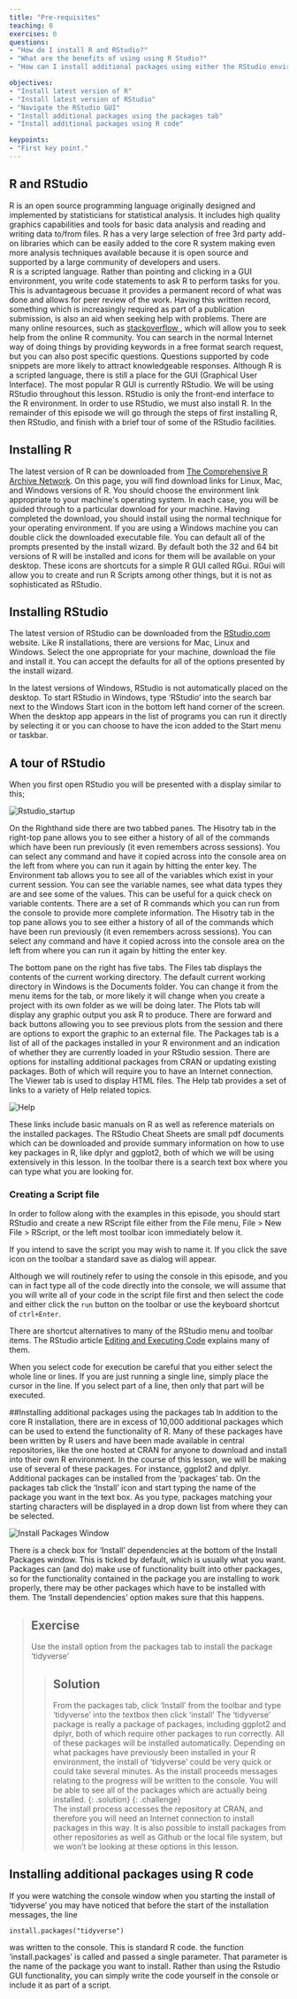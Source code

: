 ```yaml
---
title: "Pre-requisites"
teaching: 0
exercises: 0
questions:
- "How do I install R and RStudio?"
- "What are the benefits of using using R Studio?"
- "How can I install additional packages using either the RStudio environment or simple R code"

objectives:
- "Install latest version of R" 
- "Install latest version of RStudio" 
- "Navigate the RStudio GUI"
- "Install additional packages using the packages tab"
- "Install additional packages using R code" 

keypoints:
- "First key point."
---
```


## R and RStudio

R is an open source programming language originally designed and implemented by statisticians for statistical analysis. It includes high quality graphics capabilities and tools for basic data analysis and reading and writing data to/from files.
R has a very large selection of free 3rd party add-on libraries which can be easily added to the core R system making even more analysis techniques available because it is open source and supported by a large community of developers and users.  
R is a scripted language. Rather than pointing and clicking in a GUI environment, you write code statements to ask R to perform tasks for you. This is advantageous becuase it provides a permanent record of what was done and allows for peer review of the work.
Having this written record, something which is increasingly required as part of a publication submission, is also an aid when seeking help with problems. 
There are many online resources, such as [stackoverflow ]( https://stackoverflow.com/questions/tagged/r),  which will allow you to seek help from the online R community. You can search in the normal Internet way of doing things by providing keywords in a free format search request, but you can also post specific questions. Questions supported by code snippets are more likely to attract knowledgeable responses.
Although R is a scripted language, there is still a place for the GUI (Graphical User Interface). The most popular R GUI is currently RStudio. We will be using RStudio throughout this lesson. RStudio is only the front-end interface to the R environment. In order to use RStudio, we must also install R.
In the remainder of this episode we will go through the steps of first installing R, then RStudio, and finish with a brief tour of some of the RStudio facilities.

## Installing R
The latest version of R can be downloaded from [The Comprehensive R Archive Network]( https://cran.r-project.org/). On this page, you will find download links for Linux, Mac, and Windows versions of R. You should choose the environment link appropriate to your machine's operating system. In each case, you will be guided through to a particular download for your machine. 
Having completed the download, you should install using the normal technique for your operating environment. If you are using a Windows machine you can double click the downloaded executable file.  You can default all of the prompts presented by the install wizard. By default both the 32 and 64 bit versions of R will be installed and icons for them will be available on your desktop.
These icons are shortcuts for a simple R GUI called RGui. RGui will allow you to create and run R Scripts among other things, but it is not as sophisticated as RStudio. 
## Installing RStudio
The latest version of RStudio can be downloaded from the [RStudio.com]( https://www.rstudio.com/) website.
Like R installations, there are versions for Mac, Linux and Windows. Select the one appropriate for your machine, download the file and install it. You can accept the defaults for all of the options presented by the install wizard.

In the latest versions of Windows, RStudio is not automatically placed on the desktop. To start RStudio in Windows, type ‘RStudio’ into the search bar next to the Windows Start icon in the bottom left hand corner of the screen. When the desktop app appears in the list of programs you can run it directly by selecting it or you can choose to have the icon added to the Start menu or taskbar. 

## A tour of RStudio
When you first open RStudio you will be presented with a display similar to this;

![Rstudio_startup](../fig/R_00_Rstudio_01.png)

On the Righthand side there are two tabbed panes. The Hisotry tab in the right-top pane allows you to see either a history of all of the commands which have been run previously (it even remembers across sessions).  You can select any command and have it copied across into the console area on the left from where you can run it again by hitting the enter key. The Environment tab allows you to see all of the variables which exist in your current session. You can see the variable names, see what data types they are and see some of the values.  This can be useful for a quick check on variable contents. There are a set of R commands which you can run from the console to provide more complete information. The Hisotry tab in the top pane allows you to see either a history of all of the commands which have been run previously (it even remembers across sessions).  You can select any command and have it copied across into the console area on the left from where you can run it again by hitting the enter key. 

The bottom pane on the right has five tabs. 
The Files tab displays the contents of the current working directory. The default current working directory in Windows is the Documents folder.  You can change it from the menu items for the tab, or more likely it will change when you create a project with its own folder as we will be doing later. 
The Plots tab will display any graphic output you ask R to produce. There are forward and back buttons allowing you to see previous plots from the session and there are options to export the graphic to an external file.
The Packages tab is a list of all of the packages installed in your R environment and an indication of whether they are currently loaded in your RStudio session. There are options for installing additional packages from CRAN or updating existing packages. Both of which will require you to have an Internet connection.
The Viewer tab is used to display HTML files.
The Help tab provides a set of links to a variety of Help related topics. 

![Help](../fig/R_00_Rstudio_02.png)

These links include basic manuals on R  as well as reference materials on the installed packages. The RStudio Cheat Sheets are small pdf documents which can be downloaded and provide summary information on how to use key packages in R, like dplyr and ggplot2, both of which we will be using extensively in this lesson.
In the toolbar there is a search text box where you can type what you are looking for.
### Creating a Script file
In order to follow along with the examples in this episode, you should start RStudio and create a new RScript file either from the File menu, File > New File > RScript, or the left most toolbar icon immediately below it.

If you intend to save the script you may wish to name it. If you click the save icon on the toolbar a standard save as dialog will appear.

Although we will routinely refer to using the console in this episode, and you can in fact type all of the code directly into the console, we will assume that you will write all of your code in the script file first and then select the code and either click the `run` button on the toolbar or use the keyboard shortcut of `ctrl+Enter`.

There are shortcut alternatives to many of the RStudio menu and toolbar items. The RStudio article [Editing and Executing Code](https://support.rstudio.com/hc/en-us/articles/200484448-Editing-and-Executing-Code) explains many of them.

When you select code for execution be careful that you either select the whole line or lines. If you are just running a single line, simply place the cursor in the line. If you select part of a line, then only that part will be executed.

##Installing additional packages using the packages tab
In addition to the core R installation, there are in excess of 10,000 additional packages which can be used to extend the functionality of R. Many of these packages have been written by R users and have been made available in central repositories, like the one hosted at CRAN for anyone to download and install into their own R environment. In the course of this lesson, we will be making use of several of these packages.  For instance, ggplot2 and dplyr. 
Additional packages can be installed from the ‘packages’ tab.
On the packages tab click the ‘Install’ icon and start typing the name of the package you want in the text box. As you type, packages matching your starting characters will be displayed in a drop down list from where they can be selected.

![Install Packages Window](../fig/R_00_Rstudio_03.png)

There is a check box for ‘Install’ dependencies at the bottom of the Install Packages window. This is ticked by default, which is usually what you want. Packages can (and do) make use of functionality built into other packages, so for the functionality contained in the package you are installing to work properly, there may be other packages which have to be installed with them. The ‘Install dependencies’ option makes sure that this happens.

> ## Exercise
> Use the install option from the packages tab to install the package ‘tidyverse’
> 
> 
> > ## Solution
> > From the packages tab, click ‘Install’ from the toolbar and type ‘tidyverse’ into the textbox then click ‘install’
> > The ‘tidyverse’ package is really a package of packages, including ggplot2 and dplyr, both of which require other packages to run correctly. All of these packages will be installed automatically. 
> > Depending on what packages have previously been installed in your R environment, the install of ‘tidyverse’ could be very quick or could take several minutes.
> > As the install proceeds messages relating to the progress will be written to the console. You will be able to see all of the packages which are actually being installed.
> {: .solution}
{: .challenge}  
The install process accesses the repository at CRAN, and therefore you will need an Internet connection to install packages in this way.
It is also possible to install packages from other repositories as well as Github or the local file system, but we won’t be looking at these options in this lesson.


## Installing additional packages using R code
If you were watching the console window when you starting the install of ‘tidyverse’ you may have noticed that before the start of the installation messages, the line

~~~
install.packages("tidyverse")
~~~

was written to the console. 
This is standard R code. the function ‘install.packages’ is called and passed a single parameter.  That parameter is the name of the package you want to install.
Rather than using the Rstudio GUI functionality, you can simply write the code yourself in the console or include it as part of a script.
